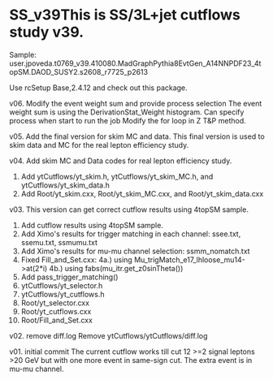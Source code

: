# SS_v39This is SS/3L+jet cutflows study v39.

Sample: user.jpoveda.t0769_v39.410080.MadGraphPythia8EvtGen_A14NNPDF23_4topSM.DAOD_SUSY2.s2608_r7725_p2613

Use rcSetup Base,2.4.12 and check out this package.

v06. Modify the event weight sum and provide process selection
The event weight sum is using the DerivationStat_Weight histogram.
Can specify process when start to run the job
Modify the for loop in Z T&P method.

v05. Add the final version for skim MC and data.
This final version is used to skim data and MC for the real lepton efficiency study.

v04. Add skim MC and Data codes for real lepton efficiency study.
1. Add ytCutflows/yt_skim.h, ytCutflows/yt_skim_MC.h, and ytCutflows/yt_skim_data.h
2. Add Root/yt_skim.cxx, Root/yt_skim_MC.cxx, and Root/yt_skim_data.cxx

v03. This version can get correct cutflow results using 4topSM sample.
1. Add cutflow results using 4topSM sample.
2. Add Ximo's results for trigger matching in each channel: ssee.txt, ssemu.txt, ssmumu.txt
3. Add Ximo's results for mu-mu channel selection: ssmm_nomatch.txt
4. Fixed Fill_and_Set.cxx:
   4a.) using Mu_trigMatch_e17_lhloose_mu14->at(2*i)
   4b.) using fabs(mu_itr.get_z0sinTheta())
5. Add pass_trigger_matching()
6. ytCutflows/yt_selector.h
7. ytCutflows/yt_cutflows.h
8. Root/yt_selector.cxx
9. Root/yt_cutflows.cxx
10. Root/Fill_and_Set.cxx

v02. remove diff.log
Remove ytCutflows/ytCutflows/diff.log

v01. initial commit
The current cutflow works till cut 12  >=2 signal leptons >20 GeV but with one more event in same-sign cut. The extra event is in mu-mu channel.
